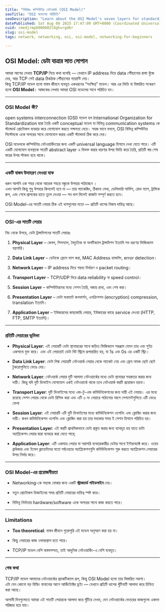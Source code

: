 ```yaml
---
title: "সিরিজঃ কম্পিউটার নেটওয়ার্ক (OSI Model)"
seoTitle: "OSI মডেলের পরিচিতি"
seoDescription: "Learn about the OSI Model's seven layers for standardized network communication and protocol development"
datePublished: Sat Aug 09 2025 17:47:09 GMT+0000 (Coordinated Universal Time)
cuid: cme4jrmp6000602l8ghvrgdbr
slug: osi-model
tags: network, networking, osi, osi-model, networking-for-beginners

---
```


## **OSI Model: ডেটা যাত্রার সাত সোপান**

আমরা আগের লেখায় **TCP/IP** নিয়ে কথা বলেছি — যেখানে IP address দিয়ে data পৌঁছানোর রাস্তা খুঁজে দেয়, আর TCP সেই data ঠিকঠাক পৌঁছানোর গ্যারান্টি দেয়।  
কিন্তু TCP/IP মডেল হলো বাস্তব জীবনে ব্যবহৃত একধরনের “সংক্ষিপ্ত” মডেল। আর এর ভিত্তি বা বিস্তারিত সংস্করণ হলো **OSI Model**। আজকের লেখায় আমরা OSI মডেলের সাথে পরিচিত হব।

---

### **OSI Model কী?**

open systems interconnection (OSI) মডেল হল International Organization for Standardization দ্বারা তৈরি একটি conceptual মডেল যা বিভিন্ন communication systems কে স্ট্যান্ডার্ড প্রোটোকল ব্যবহার করে যোগাযোগ করতে সক্ষমতা দেয়ে। সহজ ভাবে বললে, OSI বিভিন্ন কম্পিউটার সিস্টেমকে একে অপরের সাথে যোগাযোগ করার একটি স্ট্যান্ডার্ড ঠিক করে দেয়।

OSI মডেলকে কম্পিউটার নেটওয়ার্কিংয়ের জন্য একটি universal language হিসাবে দেখা যেতে পারে। এটি একটি যোগাযোগ ব্যবস্থাকে সাতটি abstract layer এ বিভক্ত করার ধারণার উপর ভিত্তি করে তৈরি, প্রতিটি স্তর শেষ স্তরের উপর স্টাকড হয়ে থাকে।

---

### **একটি বাস্তব উদাহরণ দেওয়া যাক**

ধরুন আপনি এক শহর থেকে আরেক শহরে বন্ধুকে উপহার পাঠাচ্ছেন ।  
এখন আপনি কিন্তু শুধু উপহার কিনলেই হবে না — তার প্যাকেজিং, ঠিকানা লেখা, ডেলিভারি সার্ভিস, রোড ম্যাপ, ট্রাফিক রুল, এবং শেষে প্রাপকের হাতে তুলে দেওয়া — সব ধাপ মিলেই কাজটা সম্পূর্ণ করতে হবে।

OSI Model-এর সাতটি লেয়ার ঠিক এই ধাপগুলোর মতো — প্রতিটি ধাপের নিজস্ব দায়িত্ব আছে।

---

### **OSI-এর সাতটি লেয়ার**

নিচ থেকে উপরে, ডেটা ট্রান্সমিশনের সাতটি লেয়ারঃ

1. **Physical Layer** – কেবল, সিগন্যাল, বৈদ্যুতিক বা অপটিক্যাল ট্রান্সমিশন ইত্যাদি সব ধরণের ফিজিক্যাল যন্ত্রপারি।
    
2. **Data Link Layer** – ডেটাকে ফ্রেমে ভাগ করা, MAC Address হ্যান্ডলিং, error detection।
    
3. **Network Layer** – IP address দিয়ে গন্তব্য নির্ধারণ ও packet routing।
    
4. **Transport Layer** – TCP/UDP দিয়ে data reliability বা speed control।
    
5. **Session Layer** – কম্পিউটারদের মধ্যে সেশন তৈরি, বজায় রাখা, এবং শেষ করা।
    
6. **Presentation Layer** – ডেটা ফরম্যাট কনভার্সন, এনক্রিপশন (encryption) compression, translation ইত্যাদি।
    
7. **Application Layer** – ইউজারদের কাছাকাছি লেয়ার, ইউজারের কাছে service দেওয়া (HTTP, FTP, SMTP ইত্যাদি)।
    

---

### **প্রতিটি লেয়ারের ভূমিকা**

* **Physical Layer**: এই লেয়ারটি ডেটা স্থানান্তরের সাথে জড়িত ফিজিক্যাল সরঞ্জাম যেমন তার এবং সুইচ একসাথে যুক্ত করে। এবং এই লেয়ারেই ডেটা বিট স্ট্রিমে রূপান্তরিত হয়, যা 1s এবং 0s এর একটি স্ট্রিং।
    
* **Data Link Layer**: ডেটা লিঙ্ক লেয়ারটি নেটওয়ার্ক লেয়ার থেকে প্যাকেট নেয় এবং ফ্রেম নামক ছোট ছোট টুকরোগুলিতে ভেঙে দেয়।
    
* **Network Layer**: নেটওয়ার্ক লেয়ার দুটি আলাদা নেটওয়ার্কের মধ্যে ডেটা স্থানান্তর সহজতর করার জন্য দায়ী। কিন্তু যদি দুটি ডিভাইস যোগাযোগ একই নেটওয়ার্কে থাকে তবে নেটওয়ার্ক স্তরটি প্রয়োজন হয়না।
    
* **Transport Layer**: দুটি ডিভাইসের মধ্যে এন্ড-টু-এন্ড কমিউনিকেশনের জন্য দায়ী এই লেয়ার। এর মধ্যে রয়েছে সেশন লেয়ার থেকে ডেটা রিসিভ করা এবং এটি ৩ নং লেয়ারে পাঠানোর আগে সেগমেন্টগুলিতে এটি ভেঙে ফেলা
    
* **Session Layer**: এই লেয়ারটি এটি দুটি ডিভাইসের মধ্যে কমিউনিকেশন ওপেনিং এবং ক্লোজিং করার জন্য দায়ী। কখন কমিউনিকেশন ওপেনিং এবং ক্লোজিং করা হয় তার মধ্যকার সময় ই সেশন হিসাবে পরিচিত হয়।
    
* **Presentation Layer**: এই স্তরটি প্রাথমিকভাবে ডেটা প্রস্তুত করার জন্য ব্যাবহৃত হয় যাতে ডাটা অ্যাপ্লিকেশন লেয়ার দ্বারা ব্যবহার করা যেতে পারে;
    
* **Application Layer**: এটি একমাত্র লেয়ার যা সরাসরি ব্যবহারকারীর ডেটার সাথে ইন্টারঅ্যাক্ট করে। ওয়েব ব্রাউজার এবং ইমেল ক্লায়েন্টদের মতো সফ্টওয়্যার অ্যাপ্লিকেশনগুলি কমিউনিকেশন শুরু করতে অ্যাপ্লিকেশন লেয়ারের উপর নির্ভর করে।
    

---

### **OSI Model-এর প্রয়োজনীয়তা**

* Networking-কে সহজে বোঝার জন্য একটি **স্ট্রাকচার্ড গাইডলাইন** দেয়।
    
* নতুন প্রোটোকল ডিজাইনের সময় প্রতিটি লেয়ারের দায়িত্ব স্পষ্ট করে।
    
* বিভিন্ন নির্মাতার hardware/software একে অপরের সাথে কাজ করতে পারে।
    

---

### **Limitations**

* **Too theoretical**: বাস্তব জীবনে পুরোপুরি এই মডেল অনুসরণ করা হয় না।
    
* কিছু লেয়ারের কাজ ওভারল্যাপ হতে পারে।
    
* TCP/IP মডেল বেশি বাস্তবসম্মত, তাই আধুনিক নেটওয়ার্কিং-এ বেশি ব্যবহৃত।
    

---

### **শেষ কথা**

TCP/IP মডেল আমাদের নেটওয়ার্কের প্র্যাকটিক্যাল রূপ, কিন্তু OSI Model হলো তার বিস্তারিত নকশা।  
এটা যেন কোনো বড় বিল্ডিং বানানোর আগে আর্কিটেক্টের ড্রইং — যেখানে প্রতিটি ধাপের খুঁটিনাটি আলাদা করে চিহ্নিত করা আছে।

আগামী দিনগুলোতে আমরা এই সাতটি লেয়ারকে আলাদা করে খুঁটিয়ে দেখব, যেন নেটওয়ার্কের ভেতরের কাজগুলো একদম পরিষ্কার হয়ে যায়।